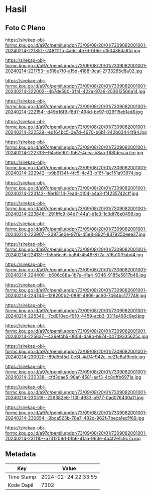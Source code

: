 # Hasil

## Foto C Plano

https://sirekap-obj-formc.kpu.go.id/a97c/pemilu/pdpr/73/09/08/20/01/7309082001001-20240214-221351--248f111b-4a6c-4e76-bf6e-c150436da9fd.jpg

https://sirekap-obj-formc.kpu.go.id/a97c/pemilu/pdpr/73/09/08/20/01/7309082001001-20240214-221753--a518e7f0-a15d-4188-9caf-2733265d8a02.jpg

https://sirekap-obj-formc.kpu.go.id/a97c/pemilu/pdpr/73/09/08/20/01/7309082001001-20240214-222002--4b7de580-3114-422a-97a6-203612566a14.jpg

https://sirekap-obj-formc.kpu.go.id/a97c/pemilu/pdpr/73/09/08/20/01/7309082001001-20240214-222154--d49d16f9-f8d7-494d-be97-029f15eb1ad8.jpg

https://sirekap-obj-formc.kpu.go.id/a97c/pemilu/pdpr/73/09/08/20/01/7309082001001-20240214-222529--ed164bc5-0e7d-4670-b6b1-242b03444f94.jpg

https://sirekap-obj-formc.kpu.go.id/a97c/pemilu/pdpr/73/09/08/20/01/7309082001001-20240214-222733--94c6e901-fb67-4cea-b8aa-f68fdecaa7ce.jpg

https://sirekap-obj-formc.kpu.go.id/a97c/pemilu/pdpr/73/09/08/20/01/7309082001001-20240214-222942--b9b6134f-4fc5-4c43-b16f-1ac151a93974.jpg

https://sirekap-obj-formc.kpu.go.id/a97c/pemilu/pdpr/73/09/08/20/01/7309082001001-20240214-223142--f6e18114-7ea4-4104-a4a3-ff4235742cff.jpg

https://sirekap-obj-formc.kpu.go.id/a97c/pemilu/pdpr/73/09/08/20/01/7309082001001-20240214-223646--291fffc9-84d7-44a1-b1c3-1c3df78e0499.jpg

https://sirekap-obj-formc.kpu.go.id/a97c/pemilu/pdpr/73/09/08/20/01/7309082001001-20240214-223907--23975e0e-97f6-45e8-892f-8379250eee27.jpg

https://sirekap-obj-formc.kpu.go.id/a97c/pemilu/pdpr/73/09/08/20/01/7309082001001-20240214-224131--155b6cc6-ba64-4549-877a-516a10f9abd4.jpg

https://sirekap-obj-formc.kpu.go.id/a97c/pemilu/pdpr/73/09/08/20/01/7309082001001-20240214-224400--b606c88a-1b7e-41a4-9346-9185e5817b48.jpg

https://sirekap-obj-formc.kpu.go.id/a97c/pemilu/pdpr/73/09/08/20/01/7309082001001-20240214-224744--128200b2-089f-4806-ac60-7464bc177749.jpg

https://sirekap-obj-formc.kpu.go.id/a97c/pemilu/pdpr/73/09/08/20/01/7309082001001-20240214-225340--7cd010ec-f910-4459-acb3-3311e490c9ed.jpg

https://sirekap-obj-formc.kpu.go.id/a97c/pemilu/pdpr/73/09/08/20/01/7309082001001-20240214-225637--436ef4b5-0604-4a9b-b974-04749335625c.jpg

https://sirekap-obj-formc.kpu.go.id/a97c/pemilu/pdpr/73/09/08/20/01/7309082001001-20240214-230020--89d55f5d-0e3f-4d74-942c-ee21c6af9edb.jpg

https://sirekap-obj-formc.kpu.go.id/a97c/pemilu/pdpr/73/09/08/20/01/7309082001001-20240214-230338--cfd3dae5-98af-4581-acf3-4c8dffb6971a.jpg

https://sirekap-obj-formc.kpu.go.id/a97c/pemilu/pdpr/73/09/08/20/01/7309082001001-20240214-230519--226382e6-113f-4933-b977-0ad076430a11.jpg

https://sirekap-obj-formc.kpu.go.id/a97c/pemilu/pdpr/73/09/08/20/01/7309082001001-20240214-230654--9bca523b-78a7-482d-962f-7beca1ed1f69.jpg

https://sirekap-obj-formc.kpu.go.id/a97c/pemilu/pdpr/73/09/08/20/01/7309082001001-20240214-231110--a731209d-b1b6-41aa-963e-4a4f2e1c9c7a.jpg


## Metadata

| Key        | Value               |
| ---------- | ------------------- |
| Time Stamp | 2024-02-24 22:33:55 |
| Kode Dapil | 7302                |




